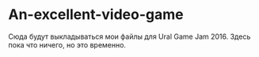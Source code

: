 # An-excellent-video-game
Сюда будут выкладываться мои файлы для Ural Game Jam 2016. Здесь пока что ничего, но это временно.
